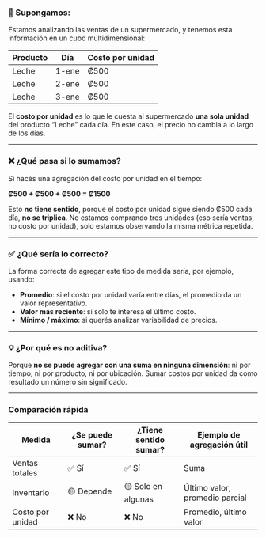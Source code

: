 ### 🎯 Supongamos:

Estamos analizando las ventas de un supermercado, y tenemos esta información en un cubo multidimensional:

|Producto|Día|Costo por unidad|
|---|---|---|
|Leche|1-ene|₡500|
|Leche|2-ene|₡500|
|Leche|3-ene|₡500|

El **costo por unidad** es lo que le cuesta al supermercado **una sola unidad** del producto “Leche” cada día. En este caso, el precio no cambia a lo largo de los días.

---
### ❌ ¿Qué pasa si lo sumamos?

Si hacés una agregación del costo por unidad en el tiempo:

**₡500 + ₡500 + ₡500 = ₡1500**

Esto **no tiene sentido**, porque el costo por unidad sigue siendo ₡500 cada día, **no se triplica**. No estamos comprando tres unidades (eso sería ventas, no costo por unidad), solo estamos observando la misma métrica repetida.

---
### ✅ ¿Qué sería lo correcto?

La forma correcta de agregar este tipo de medida sería, por ejemplo, usando:

- **Promedio**: si el costo por unidad varía entre días, el promedio da un valor representativo.
- **Valor más reciente**: si solo te interesa el último costo.
- **Mínimo / máximo**: si querés analizar variabilidad de precios.

---
### 💡 ¿Por qué es no aditiva?

Porque **no se puede agregar con una suma en ninguna dimensión**: ni por tiempo, ni por producto, ni por ubicación. Sumar costos por unidad da como resultado un número sin significado.

---
### Comparación rápida

|Medida|¿Se puede sumar?|¿Tiene sentido sumar?|Ejemplo de agregación útil|
|---|---|---|---|
|Ventas totales|✅ Sí|✅ Sí|Suma|
|Inventario|🟡 Depende|🟡 Solo en algunas|Último valor, promedio parcial|
|Costo por unidad|❌ No|❌ No|Promedio, último valor

